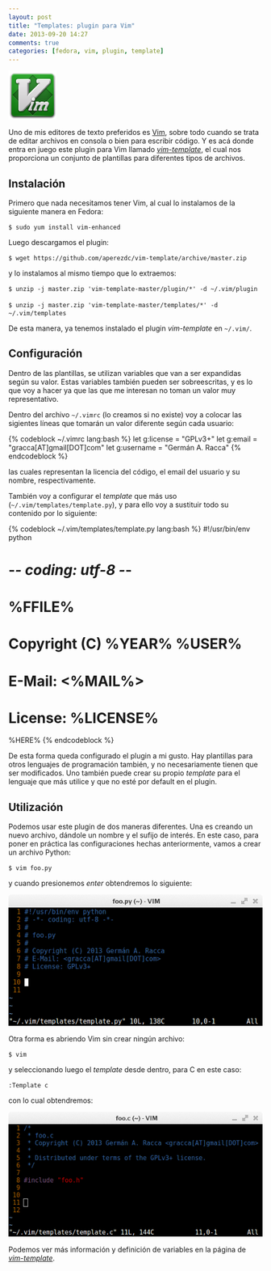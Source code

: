```yaml
---
layout: post
title: "Templates: plugin para Vim"
date: 2013-09-20 14:27
comments: true
categories: [fedora, vim, plugin, template]
---
```


<img class="left" src="/images/vim.png" width="96" height="96" title="Vim" >

Uno de mis editores de texto preferidos es [Vim](http://www.vim.org/), sobre todo cuando se trata de editar archivos en consola o bien para escribir código. Y es acá donde entra en juego este plugin para Vim llamado [*vim-template*](https://github.com/aperezdc/vim-template/), el cual nos proporciona un conjunto de plantillas para diferentes tipos de archivos.

<!-- more -->

Instalación
-----------

Primero que nada necesitamos tener Vim, al cual lo instalamos de la siguiente manera en Fedora:

    $ sudo yum install vim-enhanced

Luego descargamos el plugin:

    $ wget https://github.com/aperezdc/vim-template/archive/master.zip

y lo instalamos al mismo tiempo que lo extraemos:

    $ unzip -j master.zip 'vim-template-master/plugin/*' -d ~/.vim/plugin

    $ unzip -j master.zip 'vim-template-master/templates/*' -d ~/.vim/templates

De esta manera, ya tenemos instalado el plugin *vim-template* en `~/.vim/`.

Configuración
-------------

Dentro de las plantillas, se utilizan variables que van a ser expandidas según su valor. Estas variables también pueden ser sobreescritas, y es lo que voy a hacer ya que las que me interesan no toman un valor muy representativo.

Dentro del archivo `~/.vimrc` (lo creamos si no existe) voy a colocar las sigientes líneas que tomarán un valor diferente según cada usuario:

{% codeblock ~/.vimrc lang:bash %}
let g:license = "GPLv3+"
let g:email = "gracca[AT]gmail[DOT]com"
let g:username = "Germán A. Racca"
{% endcodeblock %}

las cuales representan la licencia del código, el email del usuario y su nombre, respectivamente.

También voy a configurar el *template* que más uso (`~/.vim/templates/template.py`), y para ello voy a sustituir todo su contenido por lo siguiente:

{% codeblock ~/.vim/templates/template.py lang:bash %}
#!/usr/bin/env python
# -*- coding: utf-8 -*-
#
# %FFILE%
#
# Copyright (C) %YEAR% %USER%
# E-Mail: <%MAIL%>
# License: %LICENSE%

%HERE%
{% endcodeblock %}

De esta forma queda configurado el plugin a mi gusto. Hay plantillas para otros lenguajes de programación también, y no necesariamente tienen que ser modificados. Uno también puede crear su propio *template* para el lenguaje que más utilice y que no esté por default en el plugin.

Utilización
-----------

Podemos usar este plugin de dos maneras diferentes. Una es creando un nuevo archivo, dándole un nombre y el sufijo de interés. En este caso, para poner en práctica las configuraciones hechas anteriormente, vamos a crear un archivo Python:

    $ vim foo.py

y cuando presionemos *enter* obtendremos lo siguiente:

<img class="center" src="/images/vim-template-01.png" title="Template para Python" >

Otra forma es abriendo Vim sin crear ningún archivo:

    $ vim

y seleccionando luego el *template* desde dentro, para C en este caso:

    :Template c

con lo cual obtendremos:

<img class="center" src="/images/vim-template-02.png" title="Template para C" >

Podemos ver más información y definición de variables en la página de [*vim-template*](https://github.com/aperezdc/vim-template/).
